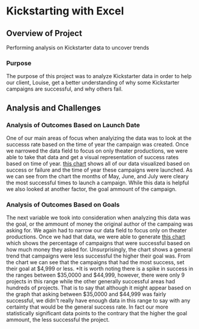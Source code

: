 # Kickstarting with Excel

## Overview of Project
Performing analysis on Kickstarter data to uncover trends

### Purpose
The purpose of this project was to analyze Kickstarter data in order to help our client, Louise, get a better understanding of why some Kickstarter campaigns are successful, and why others fail. 

## Analysis and Challenges
### Analysis of Outcomes Based on Launch Date
One of our main areas of focus when analyizing the data was to look at the successs rate based on the time of year the campaign was created. Once we narrowed the data field to focus on only theater productions, we were able to take that data and get a visual representation of success rates based on time of year. [this chart](https://github.com/robyrob78/kickstarter-analysis/blob/master/resources/Theater_Outcomes_vs_Launch.png) shows all of our data visualized based on success or failure and the time of year these campaigns were launched. As we can see from the chart the months of May, June, and July were cleary the most successful times to launch a campaign. While this data is helpful we also looked at another factor, the goal ammount of the campaign. 

### Analysis of Outcomes Based on Goals
The next variable we took into consideration when analyzing this data was the goal, or the ammount of money the original author of the campaing was asking for. We again had to narrow our data field to focus only on theater productions. Once we had that data, we were able to generate [this chart](https://github.com/robyrob78/kickstarter-analysis/blob/master/resources/Outcomes_vs_Goals.png) which shows the percentage of campaigns that were successful based on how much money they asked for. Unsurprisingly, the chart shows a general trend that campaigns were less successful the higher their goal was. From the chart we can see that the campaigns that had the most success, set their goal at $4,999 or less. *It is worth noting there is a spike in success in the ranges between $35,0000 and $44,999, however, there were only 9 projects in this range while the other generally successful areas had hundreds of projects. That is to say that although it might appear based on the graph that asking between $35,0000 and $44,999 was fairly successful, we didn't really have enough data in this range to say with any certainty that would be the general success rate. In fact our more statistically significant data points to the contrary that the higher the goal ammount, the less successful the project. 
